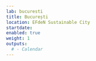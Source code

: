 ```yaml
---
lab: bucuresti
title: București
location: EFdeN Sustainable City
startdate: 
enabled: true
weight: 1
outputs:
  # - Calendar
---
```

